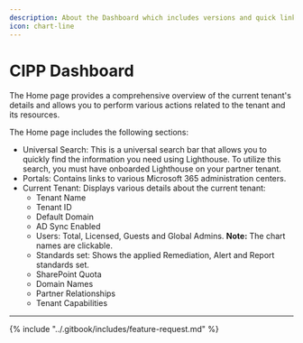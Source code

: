 ```yaml
---
description: About the Dashboard which includes versions and quick links
icon: chart-line
---
```


# CIPP Dashboard

The Home page provides a comprehensive overview of the current tenant's details and allows you to perform various actions related to the tenant and its resources.

The Home page includes the following sections:

* Universal Search: This is a universal search bar that allows you to quickly find the information you need using Lighthouse. To utilize this search, you must have onboarded Lighthouse on your partner tenant.
* Portals: Contains links to various Microsoft 365 administration centers.
* Current Tenant: Displays various details about the current tenant:
  * Tenant Name
  * Tenant ID
  * Default Domain
  * AD Sync Enabled
  * Users: Total, Licensed, Guests and Global Admins. **Note:** The chart names are clickable.
  * Standards set: Shows the applied Remediation, Alert and Report standards set.
  * SharePoint Quota
  * Domain Names
  * Partner Relationships
  * Tenant Capabilities

***

{% include "../.gitbook/includes/feature-request.md" %}
